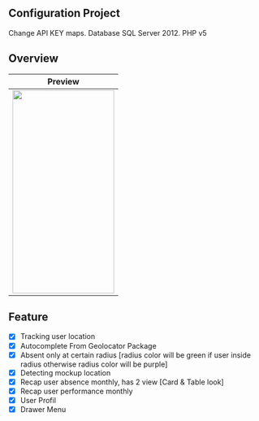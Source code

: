 ## Configuration Project 

Change API KEY maps. Database SQL Server 2012. PHP v5

## Overview

|Preview|
|:-----------:|
|<img src="absen.gif" height="400" width="200">|


## Feature

- [x] Tracking user location
- [x] Autocomplete From Geolocator Package
- [x] Absent only at certain radius [radius color will be green if user inside radius otherwise radius color will be purple]
- [x] Detecting mockup location
- [x] Recap user absence monthly, has 2 view [Card & Table look]
- [x] Recap user performance monthly
- [x] User Profil
- [x] Drawer Menu

